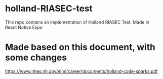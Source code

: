 # holland-RIASEC-test
This repo contains an implementation of Holland RIASEC Test. Made in React Native Expo

# Made based on this document, with some changes
https://www.nhes.nh.gov/elmi/career/documents/holland-code-sparks.pdf
